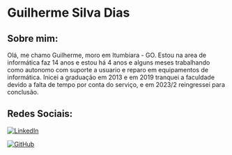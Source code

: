 # Guilherme Silva Dias 

## Sobre mim:
Olá, me chamo Guilherme, moro em Itumbiara - GO. Estou na area de informática faz 14 anos e estou há 4 anos e alguns meses trabalhando como autonomo com suporte a usuario e reparo em equipamentos de informática. Inicei a graduação em 2013 e em 2019 tranquei a faculdade devido a falta de tempo por conta do serviço, e em 2023/2 reingressei para conclusão.

## Redes Sociais:
[![LinkedIn](https://img.shields.io/badge/-Linkedin-0e76a8?style=flat-square&logo=Linkedin&logoColor=white)](https://www.linkedin.com/in/guilherme-silva-dias-14a529110/)

[![GitHub](https://img.shields.io/badge/GitHub-000?style=flat-square&logo=github&logoColor=30A3DC)](https://github.com/guilhermesd07)